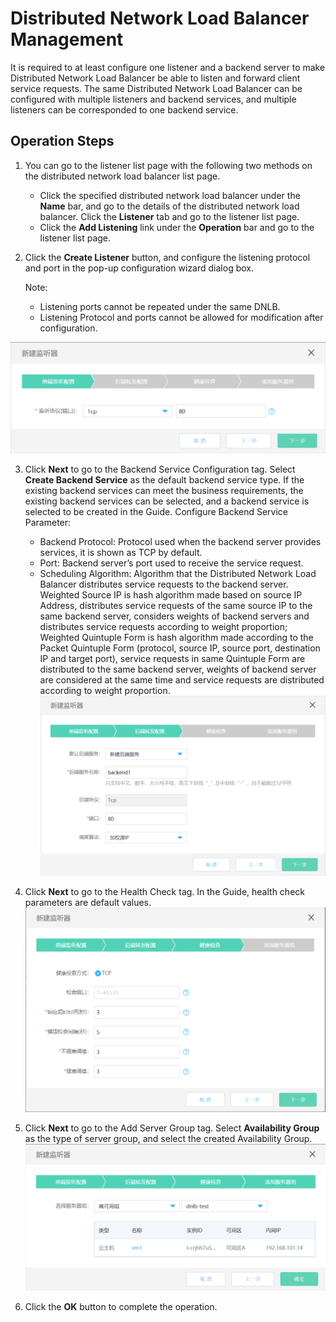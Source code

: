 # Distributed Network Load Balancer Management
It is required to at least configure one listener and a backend server to make Distributed Network Load Balancer be able to listen and forward client service requests. The same Distributed Network Load Balancer can be configured with multiple listeners and backend services, and multiple listeners can be corresponded to one backend service.
## Operation Steps
1. You can go to the listener list page with the following two methods on the distributed network load balancer list page.    

   - Click the specified distributed network load balancer under the **Name** bar, and go to the details of the distributed network load balancer. Click the **Listener** tab and go to the listener list page.
   - Click the **Add Listening** link under the **Operation** bar and go to the listener list page.
     
2. Click the **Create Listener** button, and configure the listening protocol and port in the pop-up configuration wizard dialog box.

    Note:
    * Listening ports cannot be repeated under the same DNLB.
    * Listening Protocol and ports cannot be allowed for modification after configuration.
       
![新建监听器](../../../../image/Networking/Distributed-Network-Load-Balancer/DNLB-016.png)

3. Click **Next** to go to the Backend Service Configuration tag. Select **Create Backend Service** as the default backend service type. If the existing backend services can meet the business requirements, the existing backend services can be selected, and a backend service is selected to be created in the Guide. Configure Backend Service Parameter:

   - Backend Protocol: Protocol used when the backend server provides services, it is shown as TCP by default.   
   - Port: Backend server’s port used to receive the service request. 
   - Scheduling Algorithm: Algorithm that the Distributed Network Load Balancer distributes service requests to the backend server. Weighted Source IP is hash algorithm made based on source IP Address, distributes service requests of the same source IP to the same backend server, considers weights of backend servers and distributes service requests according to weight proportion; Weighted Quintuple Form is hash algorithm made according to the Packet Quintuple Form (protocol, source IP, source port, destination IP and target port), service requests in same Quintuple Form are distributed to the same backend server, weights of backend server are considered at the same time and service requests are distributed according to weight proportion.    
 ![新建后端服务](../../../../image/Networking/Distributed-Network-Load-Balancer/DNLB-017.png)
 
4. Click **Next** to go to the Health Check tag. In the Guide, health check parameters are default values.
 ![配置健康检查](../../../../image/Networking/Distributed-Network-Load-Balancer/DNLB-018.png)
 
5. Click **Next** to go to the Add Server Group tag. Select **Availability Group** as the type of server group, and select the created Availability Group.
 ![绑定高可用组](../../../../image/Networking/Distributed-Network-Load-Balancer/DNLB-019.png)
 
6. Click the **OK** button to complete the operation.
